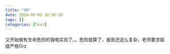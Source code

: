```yaml
---
title: "49"
date: 2016-09-03 10:58:19
tags: []
categories: [Text]
---
```


<p dir="ltr"  >又开始做有生命危险的强电实验了。。危险就算了，报告还这么复杂，老师要求超级严格Orz</p>